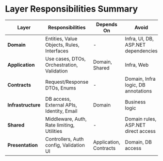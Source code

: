 # Layer Responsibilities Summary

| Layer              | Responsibilities                           | Depends On             | Avoid                               |
| ------------------ | ------------------------------------------ | ---------------------- | ----------------------------------- |
| **Domain**         | Entities, Value Objects, Rules, Interfaces | -                      | Infra, UI, DB, ASP.NET dependencies |
| **Application**    | Use cases, DTOs, Orchestration, Validation | Domain, Shared         | Infra, Web                          |
| **Contracts**      | Request/Response DTOs, Enums               | -                      | Domain, Infra logic, DB annotations |
| **Infrastructure** | DB access, External APIs, Identity, Email  | Domain                 | Business logic                      |
| **Shared**         | Middleware, Auth, Rate limiting, Utilities | -                      | Domain rules, ASP.NET direct access |
| **Presentation**   | Controllers, Auth config, Validation UI    | Application, Contracts | Domain, DB access                   |
